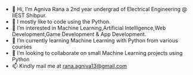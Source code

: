 - 👋 Hi, I’m Agniva Rana a 2nd year undergrad of Electrical Engineering @ IIEST Shibpur.
- 🙂 I mostly like to code using the Python.
- 👀 I’m interested in Machine Learning,Artificial Intelligence,Web Development,Game Development & App Development.
- 🌱 I’m currently learning Machine Learning with Python from various courses
- 💞️ I’m looking to collaborate on small Machine Learning projects using Python
- 📫 Kindly mail me at rana.agniva13@gmail.com

<!---
Agniva45/Agniva45 is a ✨ special ✨ repository because its `README.md` (this file) appears on your GitHub profile.
You can click the Preview link to take a look at your changes.
--->
